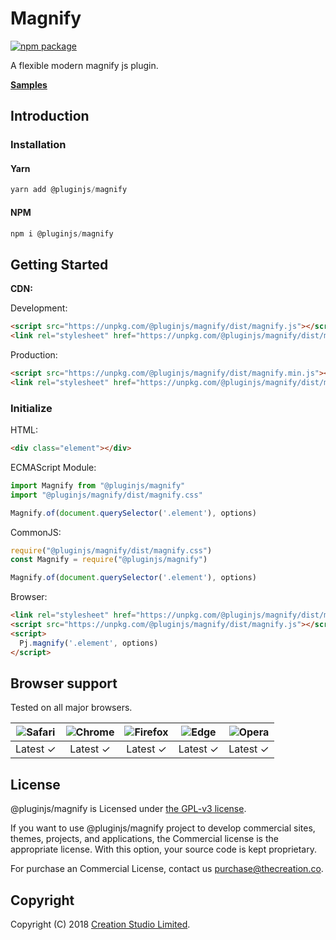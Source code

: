 # Magnify

[![npm package](https://img.shields.io/npm/v/@pluginjs/magnify.svg)](https://www.npmjs.com/package/@pluginjs/magnify)

A flexible modern magnify js plugin.

**[Samples](https://codesandbox.io/s/github/pluginjs/pluginjs/tree/master/modules/magnify/samples)**

## Introduction

### Installation

#### Yarn

```javascript
yarn add @pluginjs/magnify
```

#### NPM

```javascript
npm i @pluginjs/magnify
```

## Getting Started

**CDN:**

Development:

```html
<script src="https://unpkg.com/@pluginjs/magnify/dist/magnify.js"></script>
<link rel="stylesheet" href="https://unpkg.com/@pluginjs/magnify/dist/magnify.css">
```

Production:

```html
<script src="https://unpkg.com/@pluginjs/magnify/dist/magnify.min.js"></script>
<link rel="stylesheet" href="https://unpkg.com/@pluginjs/magnify/dist/magnify.min.css">
```

### Initialize

HTML:

```html
<div class="element"></div>
```

ECMAScript Module:

```javascript
import Magnify from "@pluginjs/magnify"
import "@pluginjs/magnify/dist/magnify.css"

Magnify.of(document.querySelector('.element'), options)
```

CommonJS:

```javascript
require("@pluginjs/magnify/dist/magnify.css")
const Magnify = require("@pluginjs/magnify")

Magnify.of(document.querySelector('.element'), options)
```

Browser:

```html
<link rel="stylesheet" href="https://unpkg.com/@pluginjs/magnify/dist/magnify.css">
<script src="https://unpkg.com/@pluginjs/magnify/dist/magnify.js"></script>
<script>
  Pj.magnify('.element', options)
</script>
```
## Browser support

Tested on all major browsers.

| <img src="https://raw.githubusercontent.com/alrra/browser-logos/master/src/safari/safari_32x32.png" alt="Safari"> | <img src="https://raw.githubusercontent.com/alrra/browser-logos/master/src/chrome/chrome_32x32.png" alt="Chrome"> | <img src="https://raw.githubusercontent.com/alrra/browser-logos/master/src/firefox/firefox_32x32.png" alt="Firefox"> | <img src="https://raw.githubusercontent.com/alrra/browser-logos/master/src/edge/edge_32x32.png" alt="Edge"> | <img src="https://raw.githubusercontent.com/alrra/browser-logos/master/src/opera/opera_32x32.png" alt="Opera"> |
|:--:|:--:|:--:|:--:|:--:|
| Latest ✓ | Latest ✓ | Latest ✓ | Latest ✓ | Latest ✓ |

## License

@pluginjs/magnify is Licensed under [the GPL-v3 license](LICENSE).

If you want to use @pluginjs/magnify project to develop commercial sites, themes, projects, and applications, the Commercial license is the appropriate license. With this option, your source code is kept proprietary.

For purchase an Commercial License, contact us purchase@thecreation.co.

## Copyright

Copyright (C) 2018 [Creation Studio Limited](creationstudio.com).
